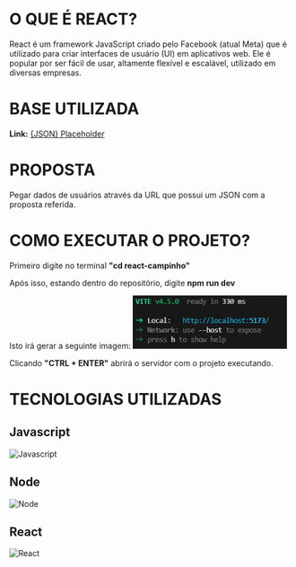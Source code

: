 # O QUE É REACT?
<p>React é um framework JavaScript criado pelo Facebook (atual Meta) que é utilizado para criar interfaces de usuário (UI) em aplicativos web. Ele é popular por ser fácil de usar, altamente flexível e escalável, utilizado em diversas empresas.</p>

# BASE UTILIZADA
**Link:** <a href="https://jsonplaceholder.typicode.com/users" target="_blank">{JSON} Placeholder</a>

# PROPOSTA
Pegar dados de usuários através da URL que possui um JSON com a proposta referida.

# COMO EXECUTAR O PROJETO?
Primeiro digite no terminal **"cd react-campinho"**

Após isso, estando dentro do repositório, digite **npm run dev**

Isto irá gerar a seguinte imagem: 
<img src="./react-campinho/img/Rodando.png">

Clicando **"CTRL + ENTER"** abrirá o servidor com o projeto executando.

# TECNOLOGIAS UTILIZADAS
<h2>Javascript</h2>
<img src="https://miro.medium.com/v2/resize:fit:1358/1*ahpxPO0jLGb9EWrY2qQPhg.jpeg" alt="Javascript" width="150">
<h2>Node</h2>
<img src="https://upload.wikimedia.org/wikipedia/commons/thumb/d/d9/Node.js_logo.svg/1200px-Node.js_logo.svg.png" alt="Node" width="150">
<h2>React</h2>
<img src="https://upload.wikimedia.org/wikipedia/commons/thumb/a/a7/React-icon.svg/1200px-React-icon.svg.png" alt="React" width="150">
